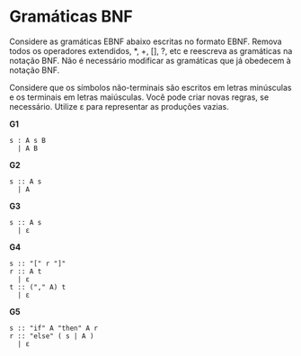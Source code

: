 # Gramáticas BNF

Considere as gramáticas EBNF abaixo escritas no formato EBNF. Remova todos os operadores extendidos, *, +, [], ?, etc e reescreva as gramáticas na notação BNF. Não é necessário modificar as gramáticas que já obedecem à notação BNF.

Considere que os símbolos não-terminais são escritos em letras minúsculas e os terminais em letras maiúsculas. Você pode criar novas regras, se necessário. Utilize ε para representar as produções vazias.


**G1**
```
s : A s B
  | A B
```

**G2**
```
s :: A s
  | A
```

**G3**
```
s :: A s
  | ε
```

**G4**
```
s :: "[" r "]"
r :: A t
  | ε
t :: ("," A) t
  | ε 
```

**G5**
```
s :: "if" A "then" A r
r :: "else" ( s | A )
  | ε
```
